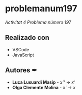 # problemanum197

_Activitat 4    Problema número 197_

## Realizado con

* VSCode
* JavaScript
  
## Autores ✒

* **Luca Lusuardi Masip** - *x'' -> x'*
* **Olga Clemente Molina** - *x' -> x*
